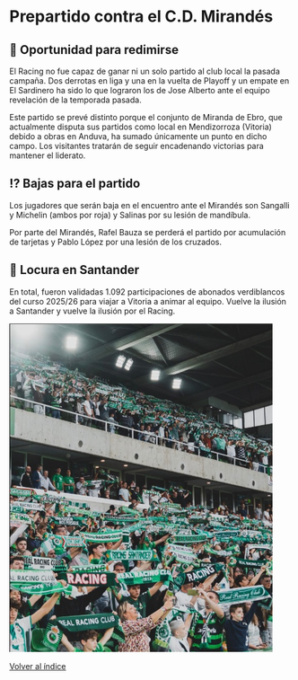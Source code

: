 # Prepartido contra el C.D. Mirandés

## 💪 Oportunidad para redimirse

El Racing no fue capaz de ganar ni un solo partido al club local la pasada campaña. Dos derrotas en liga y una en la vuelta de Playoff y un empate en El Sardinero ha sido lo que lograron los de Jose Alberto ante el equipo revelación de la temporada pasada.

Este partido se prevé distinto porque el conjunto de Miranda de Ebro, que actualmente disputa sus partidos como local en Mendizorroza (Vitoria) debido a obras en Anduva, ha sumado únicamente un punto en dicho campo. Los visitantes tratarán de seguir encadenando victorias para mantener el liderato.

## ⁉️ Bajas para el partido

Los jugadores que serán baja en el encuentro ante el Mirandés son Sangalli y Michelin (ambos por roja) y Salinas por su lesión de mandíbula.

Por parte del Mirandés, Rafel Bauza se perderá el partido por acumulación de tarjetas y Pablo López por una lesión de los cruzados.

## 🤯 Locura en Santander

En total, fueron validadas 1.092 participaciones de abonados verdiblancos del curso 2025/26 para viajar a Vitoria a animar al equipo. Vuelve la ilusión a Santander y vuelve la ilusión por el Racing.

![Foto de la afición](./recursos/imagenes/aficionRacing.jpg)

[Volver al índice](./index.md)